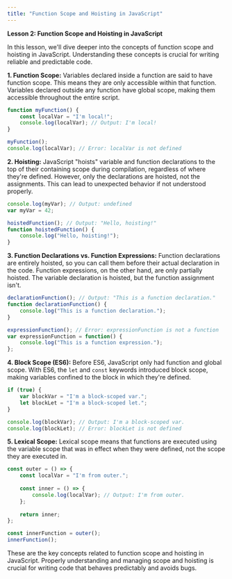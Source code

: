 ```yaml
---
title: "Function Scope and Hoisting in JavaScript"
---
```


**Lesson 2: Function Scope and Hoisting in JavaScript**

In this lesson, we'll dive deeper into the concepts of function scope and hoisting in JavaScript. Understanding these concepts is crucial for writing reliable and predictable code.

**1. Function Scope:**
Variables declared inside a function are said to have function scope. This means they are only accessible within that function. Variables declared outside any function have global scope, making them accessible throughout the entire script.

```javascript
function myFunction() {
    const localVar = "I'm local!";
    console.log(localVar); // Output: I'm local!
}

myFunction();
console.log(localVar); // Error: localVar is not defined
```

**2. Hoisting:**
JavaScript "hoists" variable and function declarations to the top of their containing scope during compilation, regardless of where they're defined. However, only the declarations are hoisted, not the assignments. This can lead to unexpected behavior if not understood properly.

```javascript
console.log(myVar); // Output: undefined
var myVar = 42;

hoistedFunction(); // Output: "Hello, hoisting!"
function hoistedFunction() {
    console.log("Hello, hoisting!");
}
```

**3. Function Declarations vs. Function Expressions:**
Function declarations are entirely hoisted, so you can call them before their actual declaration in the code. Function expressions, on the other hand, are only partially hoisted. The variable declaration is hoisted, but the function assignment isn't.

```javascript
declarationFunction(); // Output: "This is a function declaration."
function declarationFunction() {
    console.log("This is a function declaration.");
}

expressionFunction(); // Error: expressionFunction is not a function
var expressionFunction = function() {
    console.log("This is a function expression.");
};
```

**4. Block Scope (ES6):**
Before ES6, JavaScript only had function and global scope. With ES6, the `let` and `const` keywords introduced block scope, making variables confined to the block in which they're defined.

```javascript
if (true) {
    var blockVar = "I'm a block-scoped var.";
    let blockLet = "I'm a block-scoped let.";
}

console.log(blockVar); // Output: I'm a block-scoped var.
console.log(blockLet); // Error: blockLet is not defined
```

**5. Lexical Scope:**
Lexical scope means that functions are executed using the variable scope that was in effect when they were defined, not the scope they are executed in.

```javascript
const outer = () => {
    const localVar = "I'm from outer.";
    
    const inner = () => {
        console.log(localVar); // Output: I'm from outer.
    };
    
    return inner;
};

const innerFunction = outer();
innerFunction();
```

These are the key concepts related to function scope and hoisting in JavaScript. Properly understanding and managing scope and hoisting is crucial for writing code that behaves predictably and avoids bugs.